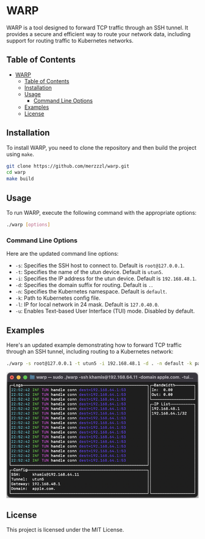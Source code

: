 # WARP

WARP is a tool designed to forward TCP traffic through an SSH tunnel. It provides a secure and efficient way to route your network data, including support for routing traffic to Kubernetes networks.

## Table of Contents

- [WARP](#warp)
  - [Table of Contents](#table-of-contents)
  - [Installation](#installation)
  - [Usage](#usage)
    - [Command Line Options](#command-line-options)
  - [Examples](#examples)
  - [License](#license)

## Installation

To install WARP, you need to clone the repository and then build the project using `make`.

```bash
git clone https://github.com/merzzzl/warp.git
cd warp
make build
```

## Usage

To run WARP, execute the following command with the appropriate options:

```bash
./warp [options]
```

### Command Line Options

Here are the updated command line options:

- `-s`: Specifies the SSH host to connect to. Default is `root@127.0.0.1`.
- `-t`: Specifies the name of the utun device. Default is `utun5`.
- `-i`: Specifies the IP address for the utun device. Default is `192.168.48.1`.
- `-d`: Specifies the domain suffix for routing. Default is `.`.
- `-n`: Specifies the Kubernetes namespace. Default is `default`.
- `-k`: Path to Kubernetes config file.
- `-l`: IP for local network in 24 mask. Default is `127.0.40.0`.
- `-u`: Enables Text-based User Interface (TUI) mode. Disabled by default.

## Examples

Here's an updated example demonstrating how to forward TCP traffic through an SSH tunnel, including routing to a Kubernetes network:

```bash
./warp -s root@127.0.0.1 -t utun5 -i 192.168.48.1 -d . -n default -k path/to/kubeconfig -l 127.0.40.0 -u
```


![WARP run with TUI mode](README.png)

## License

This project is licensed under the MIT License.
